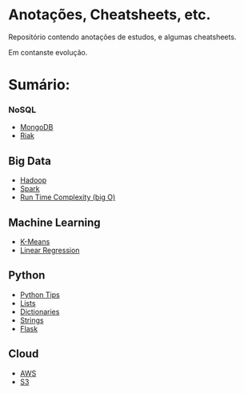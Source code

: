# Anotações, Cheatsheets, etc.
Repositório contendo anotações de estudos, e algumas cheatsheets.

Em contanste evolução.

# Sumário:

### NoSQL
- [MongoDB](./Nosql/Mongodb/mongo.md)
- [Riak](./Nosql/KeyValue/riak.md)

## Big Data
- [Hadoop](./BigData/Hadoop.md)
- [Spark](./BigData/Spark.md)
- [Run Time Complexity (big O)](./BigData/runTimeComplexity.md)

## Machine Learning
- [K-Means](./MachineLearning/kMeans.md)
- [Linear Regression](./MachineLearning/linear_regression.md)

## Python
- [Python Tips](./python/python_notes.md)
- [Lists](./python/lists.md)
- [Dictionaries](./python/dictionaries.md)
- [Strings](./python/strings.md)
- [Flask](./python/flask.md)

## Cloud
- [AWS](./Cloud/aws.md)
- [S3](./Cloud/s3.md)